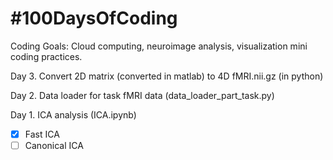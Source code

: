 # #100DaysOfCoding
Coding Goals: Cloud computing, neuroimage analysis, visualization mini coding practices.

Day 3. Convert 2D matrix (converted in matlab) to 4D fMRI.nii.gz (in python)  

Day 2. Data loader for task fMRI data (data_loader_part_task.py)</br>

Day 1. ICA analysis (ICA.ipynb) </br>
- [x] Fast ICA</br>
- [ ] Canonical ICA</br>
